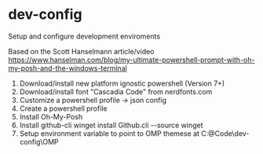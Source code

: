 # dev-config
Setup and configure development enviroments

Based on the Scott Hanselmann article/video
https://www.hanselman.com/blog/my-ultimate-powershell-prompt-with-oh-my-posh-and-the-windows-terminal

1. Download/install new platform ignostic powershell (Version 7+)
2. Download/install font "Cascadia Code" from nerdfonts.com
3. Customize a powershell profile -> json config
4. Create a powershell profile
5. Install Oh-My-Posh
6. Install github-cli
        winget install Github.cli --source winget
7. Setup environment variable to point to OMP themese
        at C:\@Code\dev-config\OMP